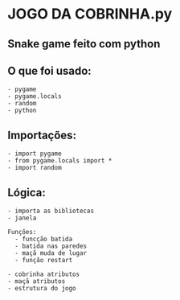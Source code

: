 # JOGO DA COBRINHA.py

## Snake game feito com python

## O que foi usado:
    - pygame
    - pygame.locals
    - random
    - python
    
## Importações:
    - import pygame
    - from pygame.locals import *
    - import random
    
## Lógica:
    - importa as bibliotecas 
    - janela
   
    Funções:
      - funcção batida
      - batida nas paredes
      - maçã muda de lugar
      - função restart
      
    - cobrinha atributos
    - maçã atributos
    - estrutura do jogo
    
   
    
    

    
